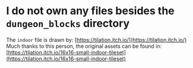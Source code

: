 # I do not own any files besides the `dungeon_blocks` directory
The `indoor` file is drawn by:
[https://tilation.itch.io/](https://tilation.itch.io/)
Much thanks to this person,
the original assets can be found in:
[https://tilation.itch.io/16x16-small-indoor-tileset](https://tilation.itch.io/16x16-small-indoor-tileset)